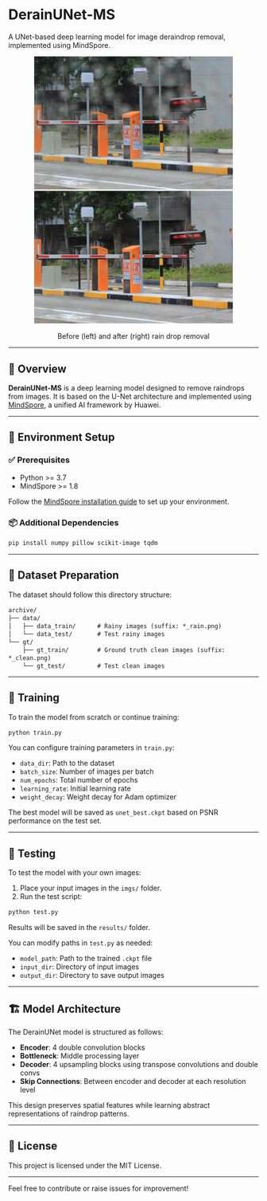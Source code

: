 # DerainUNet-MS

A UNet-based deep learning model for image deraindrop removal, implemented using MindSpore.

<div align="center">
  <img src="teaser/2_rain.png" width="400" alt="Image with raindrops">
  <img src="teaser/2_rain_derained.png" width="400" alt="Derained image">
  <p>Before (left) and after (right) rain drop removal</p>
</div>

---

## 🧠 Overview

**DerainUNet-MS** is a deep learning model designed to remove raindrops from images. It is based on the U-Net architecture and implemented using [MindSpore](https://www.mindspore.cn/), a unified AI framework by Huawei.

---

## 🧩 Environment Setup

### ✅ Prerequisites

- Python >= 3.7  
- MindSpore >= 1.8

Follow the [MindSpore installation guide](https://www.mindspore.cn/install) to set up your environment.

### 📦 Additional Dependencies

```bash
pip install numpy pillow scikit-image tqdm
```

---

## 📁 Dataset Preparation

The dataset should follow this directory structure:

```
archive/
├── data/
│   ├── data_train/      # Rainy images (suffix: *_rain.png)
│   └── data_test/       # Test rainy images
└── gt/
    ├── gt_train/        # Ground truth clean images (suffix: *_clean.png)
    └── gt_test/         # Test clean images
```

---

## 🚀 Training

To train the model from scratch or continue training:

```bash
python train.py
```

You can configure training parameters in `train.py`:

- `data_dir`: Path to the dataset  
- `batch_size`: Number of images per batch  
- `num_epochs`: Total number of epochs  
- `learning_rate`: Initial learning rate  
- `weight_decay`: Weight decay for Adam optimizer  

The best model will be saved as `unet_best.ckpt` based on PSNR performance on the test set.

---

## 🧪 Testing

To test the model with your own images:

1. Place your input images in the `imgs/` folder.
2. Run the test script:

```bash
python test.py
```

Results will be saved in the `results/` folder.

You can modify paths in `test.py` as needed:

- `model_path`: Path to the trained `.ckpt` file  
- `input_dir`: Directory of input images  
- `output_dir`: Directory to save output images  

---

## 🏗️ Model Architecture

The DerainUNet model is structured as follows:

- **Encoder**: 4 double convolution blocks  
- **Bottleneck**: Middle processing layer  
- **Decoder**: 4 upsampling blocks using transpose convolutions and double convs  
- **Skip Connections**: Between encoder and decoder at each resolution level  

This design preserves spatial features while learning abstract representations of raindrop patterns.

---

## 📜 License

This project is licensed under the MIT License.

---

Feel free to contribute or raise issues for improvement!
